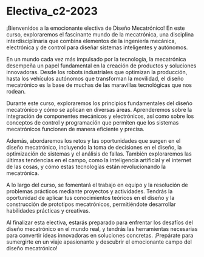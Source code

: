 # Electiva_c2-2023

¡Bienvenidos a la emocionante electiva de Diseño Mecatrónico! En este curso, exploraremos el fascinante mundo de la mecatrónica, una disciplina interdisciplinaria que combina elementos de la ingeniería mecánica, electrónica y de control para diseñar sistemas inteligentes y autónomos.

En un mundo cada vez más impulsado por la tecnología, la mecatrónica desempeña un papel fundamental en la creación de productos y soluciones innovadoras. Desde los robots industriales que optimizan la producción, hasta los vehículos autónomos que transforman la movilidad, el diseño mecatrónico es la base de muchas de las maravillas tecnológicas que nos rodean.

Durante este curso, exploraremos los principios fundamentales del diseño mecatrónico y cómo se aplican en diversas áreas. Aprenderemos sobre la integración de componentes mecánicos y electrónicos, así como sobre los conceptos de control y programación que permiten que los sistemas mecatrónicos funcionen de manera eficiente y precisa.

Además, abordaremos los retos y las oportunidades que surgen en el diseño mecatrónico, incluyendo la toma de decisiones en el diseño, la optimización de sistemas y el análisis de fallas. También exploraremos las últimas tendencias en el campo, como la inteligencia artificial y el internet de las cosas, y cómo estas tecnologías están revolucionando la mecatrónica.

A lo largo del curso, se fomentará el trabajo en equipo y la resolución de problemas prácticos mediante proyectos y actividades. Tendrás la oportunidad de aplicar tus conocimientos teóricos en el diseño y la construcción de prototipos mecatrónicos, permitiéndote desarrollar habilidades prácticas y creativas.

Al finalizar esta electiva, estarás preparado para enfrentar los desafíos del diseño mecatrónico en el mundo real, y tendrás las herramientas necesarias para convertir ideas innovadoras en soluciones concretas. ¡Prepárate para sumergirte en un viaje apasionante y descubrir el emocionante campo del diseño mecatrónico!
